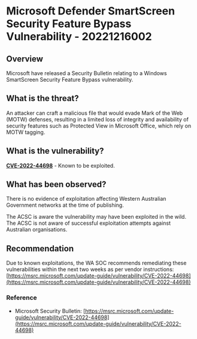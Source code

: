 # Microsoft Defender SmartScreen Security Feature Bypass Vulnerability - 20221216002

## Overview

Microsoft have released a Security Bulletin relating to a Windows SmartScreen Security Feature Bypass vulnerability.

## What is the threat?

An attacker can craft a malicious file that would evade Mark of the Web (MOTW) defenses, resulting in a limited loss of integrity and availability of security features such as Protected View in Microsoft Office, which rely on MOTW tagging.

## What is the vulnerability?

[**CVE-2022-44698**](https://cve.mitre.org/cgi-bin/cvename.cgi?name=CVE-2022-44698) - Known to be exploited.

## What has been observed?

There is no evidence of exploitation affecting Western Australian Government networks at the time of publishing.

The ACSC is aware the vulnerability may have been exploited in the wild. The ACSC is not aware of successful exploitation attempts against Australian organisations.

## Recommendation

Due to known exploitations, the WA SOC recommends remediating these vulnerabilities within the next two weeks as per vendor instructions: [https://msrc.microsoft.com/update-guide/vulnerability/CVE-2022-44698](https://msrc.microsoft.com/update-guide/vulnerability/CVE-2022-44698)

### Reference

* Microsoft Security Bulletin: [https://msrc.microsoft.com/update-guide/vulnerability/CVE-2022-44698](https://msrc.microsoft.com/update-guide/vulnerability/CVE-2022-44698)

